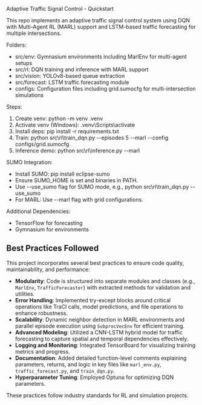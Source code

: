 Adaptive Traffic Signal Control - Quickstart

This repo implements an adaptive traffic signal control system using DQN with Multi-Agent RL (MARL) support and LSTM-based traffic forecasting for multiple intersections.

Folders:
- src/env: Gymnasium environments including MarlEnv for multi-agent setups
- src/rl: DQN training and inference with MARL support
- src/vision: YOLOv8-based queue extraction
- src/forecast: LSTM traffic forecasting module
- configs: Configuration files including grid.sumocfg for multi-intersection simulations

Steps:
1) Create venv: python -m venv .venv
2) Activate venv (Windows): .venv\Scripts\activate
3) Install deps: pip install -r requirements.txt
4) Train: python src\rl\train_dqn.py --episodes 5 --marl --config configs/grid.sumocfg
5) Inference demo: python src\rl\inference.py --marl

SUMO Integration:
- Install SUMO: pip install eclipse-sumo
- Ensure SUMO_HOME is set and binaries in PATH.
- Use --use_sumo flag for SUMO mode, e.g., python src\rl\train_dqn.py --use_sumo
- For MARL: Use --marl flag with grid configurations.

Additional Dependencies:
- TensorFlow for forecasting
- Gymnasium for environments


## Best Practices Followed

This project incorporates several best practices to ensure code quality, maintainability, and performance:

- **Modularity**: Code is structured into separate modules and classes (e.g., `MarlEnv`, `TrafficForecaster`) with extracted methods for validation and utilities.
- **Error Handling**: Implemented try-except blocks around critical operations like TraCI calls, model predictions, and file operations to enhance robustness.
- **Scalability**: Dynamic neighbor detection in MARL environments and parallel episode execution using `SubprocVecEnv` for efficient training.
- **Advanced Modeling**: Utilized a CNN-LSTM hybrid model for traffic forecasting to capture spatial and temporal dependencies effectively.
- **Logging and Monitoring**: Integrated TensorBoard for visualizing training metrics and progress.
- **Documentation**: Added detailed function-level comments explaining parameters, returns, and logic in key files like `marl_env.py`, `traffic_forecast.py`, and `train_dqn.py`.
- **Hyperparameter Tuning**: Employed Optuna for optimizing DQN parameters.

These practices follow industry standards for RL and simulation projects.
